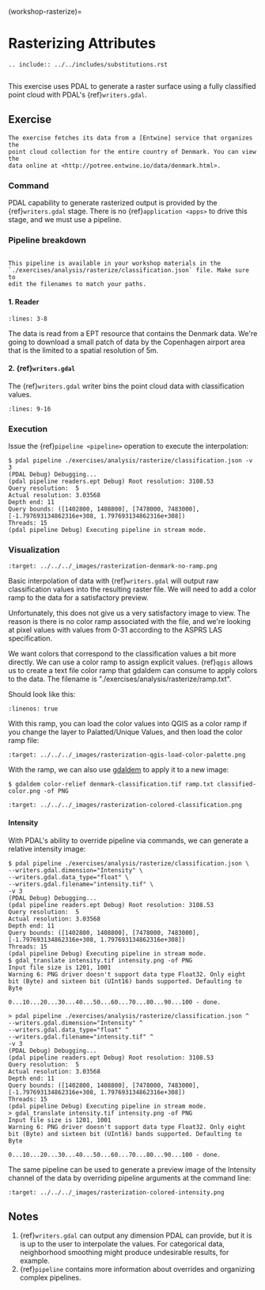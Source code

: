 (workshop-rasterize)=

# Rasterizing Attributes

```{eval-rst}
.. include:: ../../includes/substitutions.rst
```

```{index} classification, intensity, rasterization
```

This exercise uses PDAL to generate a raster surface using a fully classified
point cloud with PDAL's {ref}`writers.gdal`.

## Exercise

```{note}
The exercise fetches its data from a [Entwine] service that organizes the
point cloud collection for the entire country of Denmark. You can view the
data online at <http://potree.entwine.io/data/denmark.html>.
```

### Command

PDAL capability to generate rasterized output is provided by the
{ref}`writers.gdal` stage. There is no {ref}`application <apps>` to drive this
stage, and we must use a pipeline.

### Pipeline breakdown

```{literalinclude} ./classification.json
```

```{note}
This pipeline is available in your workshop materials in the
`./exercises/analysis/rasterize/classification.json` file. Make sure to
edit the filenames to match your paths.
```

#### 1. Reader

```{literalinclude} ./classification.json
:lines: 3-8
```

The data is read from a EPT resource that contains the Denmark data.
We're going to download a small patch of data by the Copenhagen airport area
that is the limited to a spatial resolution of 5m.

#### 2. {ref}`writers.gdal`

The {ref}`writers.gdal` writer bins the point cloud data with
classification values.

```{literalinclude} ./classification.json
:lines: 9-16
```

### Execution

Issue the {ref}`pipeline <pipeline>` operation to execute the interpolation:

```console
$ pdal pipeline ./exercises/analysis/rasterize/classification.json -v 3
(PDAL Debug) Debugging...
(pdal pipeline readers.ept Debug) Root resolution: 3108.53
Query resolution:  5
Actual resolution: 3.03568
Depth end: 11
Query bounds: ([1402800, 1408800], [7478000, 7483000], [-1.797693134862316e+308, 1.797693134862316e+308])
Threads: 15
(pdal pipeline Debug) Executing pipeline in stream mode.
```

### Visualization

```{image} ../../images/rasterization-denmark-no-ramp.png
:target: ../../../_images/rasterization-denmark-no-ramp.png
```

Basic interpolation of data with {ref}`writers.gdal` will output raw
classification values into the resulting raster file. We will need to add a
color ramp to the data for a satisfactory preview.

Unfortunately, this does not give us a very satisfactory image to view. The
reason is there is no color ramp associated with the file, and we're looking at
pixel values with values from 0-31 according to the ASPRS LAS specification.

We want colors that correspond to the classification values a bit more
directly. We can use a color ramp to assign explicit values. {ref}`qgis` allows
us to create a text file color ramp that gdaldem can consume to apply colors to
the data. The filename is "./exercises/analysis/rasterize/ramp.txt".

Should look like this:

```{literalinclude} ./ramp.txt
:linenos: true
```

With this ramp, you can load the color values into QGIS as a color ramp if you
change the layer to Palatted/Unique Values, and then load the color ramp file:

```{image} ../../images/rasterization-qgis-load-color-palette.png
:target: ../../../_images/rasterization-qgis-load-color-palette.png
```

With the ramp, we can also use [gdaldem] to apply it to a new image:

```console
$ gdaldem color-relief denmark-classification.tif ramp.txt classified-color.png -of PNG
```

```{image} ../../images/rasterization-colored-classification.png
:target: ../../../_images/rasterization-colored-classification.png
```

#### Intensity

With PDAL's ability to override pipeline via commands, we can generate a
relative intensity image:

```console
$ pdal pipeline ./exercises/analysis/rasterize/classification.json \
--writers.gdal.dimension="Intensity" \
--writers.gdal.data_type="float" \
--writers.gdal.filename="intensity.tif" \
-v 3
(PDAL Debug) Debugging...
(pdal pipeline readers.ept Debug) Root resolution: 3108.53
Query resolution:  5
Actual resolution: 3.03568
Depth end: 11
Query bounds: ([1402800, 1408800], [7478000, 7483000], [-1.797693134862316e+308, 1.797693134862316e+308])
Threads: 15
(pdal pipeline Debug) Executing pipeline in stream mode.
$ gdal_translate intensity.tif intensity.png -of PNG
Input file size is 1201, 1001
Warning 6: PNG driver doesn't support data type Float32. Only eight bit (Byte) and sixteen bit (UInt16) bands supported. Defaulting to Byte

0...10...20...30...40...50...60...70...80...90...100 - done.
```

```doscon
> pdal pipeline ./exercises/analysis/rasterize/classification.json ^
--writers.gdal.dimension="Intensity" ^
--writers.gdal.data_type="float" ^
--writers.gdal.filename="intensity.tif" ^
-v 3
(PDAL Debug) Debugging...
(pdal pipeline readers.ept Debug) Root resolution: 3108.53
Query resolution:  5
Actual resolution: 3.03568
Depth end: 11
Query bounds: ([1402800, 1408800], [7478000, 7483000], [-1.797693134862316e+308, 1.797693134862316e+308])
Threads: 15
(pdal pipeline Debug) Executing pipeline in stream mode.
> gdal_translate intensity.tif intensity.png -of PNG
Input file size is 1201, 1001
Warning 6: PNG driver doesn't support data type Float32. Only eight bit (Byte) and sixteen bit (UInt16) bands supported. Defaulting to Byte

0...10...20...30...40...50...60...70...80...90...100 - done.
```

The same pipeline can be used to generate a preview image of the Intensity
channel of the data by overriding pipeline arguments at the command line:

```{image} ../../images/rasterization-colored-intensity.png
:target: ../../../_images/rasterization-colored-intensity.png
```

## Notes

1. {ref}`writers.gdal`  can output any dimension PDAL can provide, but it is is
   up to the user to interpolate the values. For categorical data, neighborhood
   smoothing might produce undesirable results, for example.
2. {ref}`pipeline` contains more information about overrides and organizing
   complex pipelines.

[digital terrain model]: https://en.wikipedia.org/wiki/Digital_elevation_model
[entwine]: https://entwine.io
[gdaldem]: http://www.gdal.org/gdaldem.html
[tin]: https://en.wikipedia.org/wiki/Triangulated_irregular_network
